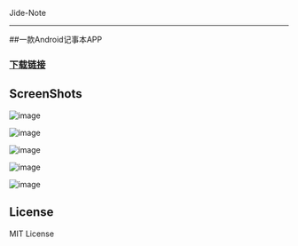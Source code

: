 Jide-Note   
- - - - - - - - - -    

##一款Android记事本APP   

### [下载链接][1]   


## ScreenShots   

![image](https://github.com/JackOwen/Jide-Note/blob/master/screenshots/1.png)   

![image](https://github.com/JackOwen/Jide-Note/blob/master/screenshots/2.png)   

![image](https://github.com/JackOwen/Jide-Note/blob/master/screenshots/3.png)   

![image](https://github.com/JackOwen/Jide-Note/blob/master/screenshots/4.png)   

![image](https://github.com/JackOwen/Jide-Note/blob/master/screenshots/5.png)   

## License   

MIT License   

[1]:http://www.wandoujia.com/apps/com.ouwenjie.note   

